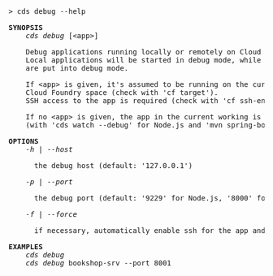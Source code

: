 <!-- this file is automatically generated and updated by a github action -->
<pre class="log">
> cds debug --help

<strong>SYNOPSIS</strong>
    <em>cds debug</em> [&lt;app&gt;]

    Debug applications running locally or remotely on Cloud Foundry.
    Local applications will be started in debug mode, while remote applications
    are put into debug mode.

    If &lt;app&gt; is given, it's assumed to be running on the currently logged-in
    Cloud Foundry space (check with 'cf target').
    SSH access to the app is required (check with 'cf ssh-enabled').

    If no &lt;app&gt; is given, the app in the current working is started
    (with 'cds watch --debug' for Node.js and 'mvn spring-boot:run' for Java).

<strong>OPTIONS</strong>
    <em>-h</em> | <em>--host</em>

      the debug host (default: '127.0.0.1')

    <em>-p</em> | <em>--port</em>

      the debug port (default: '9229' for Node.js, '8000' for Java)

    <em>-f</em> | <em>--force</em>

      if necessary, automatically enable ssh for the app and restart it

<strong>EXAMPLES</strong>
    <em>cds debug</em>
    <em>cds debug</em> bookshop-srv --port 8001
</pre>
